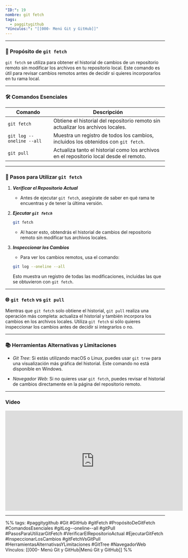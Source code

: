 ```yaml
---
"ID:": 19
nombre: git fetch
tags:
  - paggitygithub
"Vínculos:": "[[000- Menú Git y GitHub]]"
---
```

___
### 🎯 Propósito de `git fetch`

`git fetch` se utiliza para obtener el historial de cambios de un repositorio remoto sin modificar los archivos en tu repositorio local. Este comando es útil para revisar cambios remotos antes de decidir si quieres incorporarlos en tu rama local.

---

### 🛠️ Comandos Esenciales

| Comando | Descripción |
|---------|-------------|
| `git fetch` | Obtiene el historial del repositorio remoto sin actualizar los archivos locales. |
| `git log --oneline --all` | Muestra un registro de todos los cambios, incluidos los obtenidos con `git fetch`. |
| `git pull` | Actualiza tanto el historial como los archivos en el repositorio local desde el remoto. |

---

### 🌠 Pasos para Utilizar `git fetch`

1. ***Verificar el Repositorio Actual***
    - Antes de ejecutar `git fetch`, asegúrate de saber en qué rama te encuentras y de tener la última versión.

2. ***Ejecutar `git fetch`***
    ```bash
    git fetch
    ```
    - Al hacer esto, obtendrás el historial de cambios del repositorio remoto sin modificar tus archivos locales.

3. ***Inspeccionar los Cambios***
    - Para ver los cambios remotos, usa el comando:
    ```bash
    git log --oneline --all
    ```
    Esto muestra un registro de todas las modificaciones, incluidas las que se obtuvieron con `git fetch`.

---

### 🌐 `git fetch` vs `git pull`

Mientras que `git fetch` solo obtiene el historial, `git pull` realiza una operación más completa: actualiza el historial y también incorpora los cambios en los archivos locales. Utiliza `git fetch` si sólo quieres inspeccionar los cambios antes de decidir si integrarlos o no.

---

### 📚 Herramientas Alternativas y Limitaciones

- *Git Tree*: Si estás utilizando macOS o Linux, puedes usar `git tree` para una visualización más gráfica del historial. Este comando no está disponible en Windows.

- *Navegador Web*: Si no quieres usar `git fetch`, puedes revisar el historial de cambios directamente en la página del repositorio remoto.

---

### Video

<iframe width="560" height="315" src="https://www.youtube.com/embed/7ylE8cm3mb0?si=65y3uihOhxaDGcxm&amp;start=7108" title="YouTube video player" frameborder="0" allow="accelerometer; autoplay; clipboard-write; encrypted-media; gyroscope; picture-in-picture; web-share" allowfullscreen></iframe>

___
%%
tags:  #paggitygithub  #Git #GitHub #gitFetch #PropósitoDeGitFetch #ComandosEsenciales #gitLog--oneline--all #gitPull #PasosParaUtilizarGitFetch #VerificarElRepositorioActual #EjecutarGitFetch #InspeccionarLosCambios #gitFetchVsGitPull #HerramientasAlternativasYLimitaciones #GitTree #NavegadorWeb
Vínculos: [[000- Menú Git y GitHub|Menú Git y GitHub]]
%%


